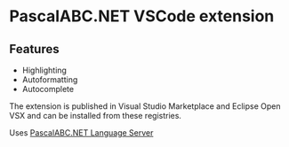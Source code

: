 # PascalABC.NET VSCode extension

## Features

- Highlighting
- Autoformatting
- Autocomplete


The extension is published in Visual Studio Marketplace and Eclipse Open VSX and can be installed from these registries.

Uses [PascalABC.NET Language Server](https://github.com/Lereena/pascalabcnet-lsp)
